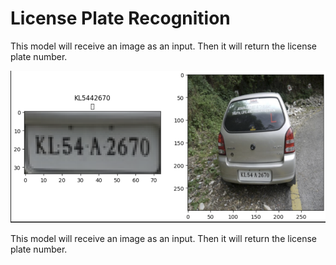 # License Plate Recognition

This model will receive an image as an input. Then it will return the license plate number.

![Untitled](License-Plate_example.png)

This model will receive an image as an input. Then it will return the license plate number.
